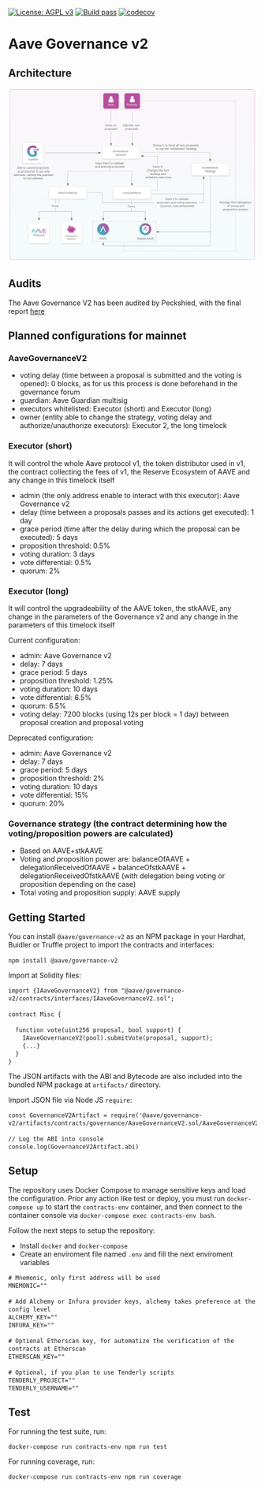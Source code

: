 [![License: AGPL v3](https://img.shields.io/badge/License-AGPL%20v3-blue.svg)](https://www.gnu.org/licenses/agpl-3.0)
[![Build pass](https://github.com/aave/governance-v2/actions/workflows/node.js.yml/badge.svg)](https://github.com/aave/governance-v2/actions/workflows/node.js.yml)
[![codecov](https://codecov.io/gh/aave/governance-v2/branch/master/graph/badge.svg?token=cYYgmBJQcO)](https://codecov.io/gh/aave/governance-v2)

# Aave Governance v2

## Architecture

![governance-v2-architecture](./gov-v2-architecture.jpg)

## Audits

The Aave Governance V2 has been audited by Peckshied, with the final report [here](./audits/PeckShield-Audit-AaveGovernance2-final.pdf)

## Planned configurations for mainnet

### AaveGovernanceV2

- voting delay (time between a proposal is submitted and the voting is opened): 0 blocks, as for us this process is done beforehand in the governance forum
- guardian: Aave Guardian multisig
- executors whitelisted: Executor (short) and Executor (long)
- owner (entity able to change the strategy, voting delay and authorize/unauthorize executors): Executor 2, the long timelock

### Executor (short)

It will control the whole Aave protocol v1, the token distributor used in v1, the contract collecting the fees of v1, the Reserve Ecosystem of AAVE and any change in this timelock itself

- admin (the only address enable to interact with this executor): Aave Governance v2
- delay (time between a proposals passes and its actions get executed): 1 day
- grace period (time after the delay during which the proposal can be executed): 5 days
- proposition threshold: 0.5%
- voting duration: 3 days
- vote differential: 0.5%
- quorum: 2%

### Executor (long)

It will control the upgradeability of the AAVE token, the stkAAVE, any change in the parameters of the Governance v2 and any change in the parameters of this timelock itself

Current configuration:
- admin: Aave Governance v2
- delay: 7 days
- grace period: 5 days
- proposition threshold: 1.25%
- voting duration: 10 days
- vote differential: 6.5%
- quorum: 6.5%
- voting delay: 7200 blocks (using 12s per block = 1 day) between proposal creation and proposal voting

Deprecated configuration:
- admin: Aave Governance v2
- delay: 7 days
- grace period: 5 days
- proposition threshold: 2%
- voting duration: 10 days
- vote differential: 15%
- quorum: 20%

### Governance strategy (the contract determining how the voting/proposition powers are calculated)

- Based on AAVE+stkAAVE
- Voting and proposition power are: balanceOfAAVE + delegationReceivedOfAAVE + balanceOfstkAAVE + delegationReceivedOfstkAAVE (with delegation being voting or proposition depending on the case)
- Total voting and proposition supply: AAVE supply

## Getting Started

You can install `@aave/governance-v2` as an NPM package in your Hardhat, Buidler or Truffle project to import the contracts and interfaces:

`npm install @aave/governance-v2`

Import at Solidity files:

```
import {IAaveGovernanceV2} from "@aave/governance-v2/contracts/interfaces/IAaveGovernanceV2.sol";

contract Misc {

  function vote(uint256 proposal, bool support) {
    IAaveGovernanceV2(pool).submitVote(proposal, support);
    {...}
  }
}
```

The JSON artifacts with the ABI and Bytecode are also included into the bundled NPM package at `artifacts/` directory.

Import JSON file via Node JS `require`:

```
const GovernanceV2Artifact = require('@aave/governance-v2/artifacts/contracts/governance/AaveGovernanceV2.sol/AaveGovernanceV2.json');

// Log the ABI into console
console.log(GovernanceV2Artifact.abi)
```

## Setup

The repository uses Docker Compose to manage sensitive keys and load the configuration. Prior any action like test or deploy, you must run `docker-compose up` to start the `contracts-env` container, and then connect to the container console via `docker-compose exec contracts-env bash`.

Follow the next steps to setup the repository:

- Install `docker` and `docker-compose`
- Create an enviroment file named `.env` and fill the next enviroment variables

```
# Mnemonic, only first address will be used
MNEMONIC=""

# Add Alchemy or Infura provider keys, alchemy takes preference at the config level
ALCHEMY_KEY=""
INFURA_KEY=""

# Optional Etherscan key, for automatize the verification of the contracts at Etherscan
ETHERSCAN_KEY=""

# Optional, if you plan to use Tenderly scripts
TENDERLY_PROJECT=""
TENDERLY_USERNAME=""

```

## Test

For running the test suite, run:

```
docker-compose run contracts-env npm run test
```

For running coverage, run:

```
docker-compose run contracts-env npm run coverage
```
